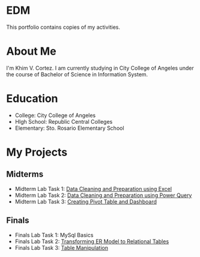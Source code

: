 # EDM
This portfolio contains copies of my activities.
# About Me
I'm Khim V. Cortez. I am currently studying in City College of Angeles under the course of Bachelor of Science in Information System.
# Education
- College: City College of Angeles
- HIgh School: Republic Central Colleges
- Elementary: Sto. Rosario Elementary School
# My Projects
## Midterms
- Midterm Lab Task 1: [Data Cleaning and Preparation using Excel](https://crtzk.github.io/Midterm-Task-1/)
- Midterm Lab Task 2: [Data Cleaning and Preparation using Power Query](Midterm%20Task%202)
- Midterm Lab Task 3: [Creating Pivot Table and Dashboard](https://github.com/crtzk/EDM/tree/main/Midterm%20Task%203)

## Finals

- Finals Lab Task 1: MySql Basics
- Finals Lab Task 2: [Transforming ER Model to Relational Tables](https://github.com/crtzk/EDM/tree/main/Finals%20Task%202)
- Finals Lab Task 3: [Table Manipulation](
https://github.com/crtzk/EDM/blob/main/Finals%20Task%203/Readme.md)
